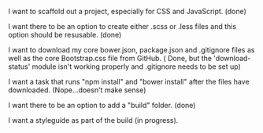 I want to scaffold out a project, especially for CSS and JavaScript. (done)

I want there to be an option to create either .scss or .less files and this option should be resusable. (done)

I want to download my core bower.json, package.json and .gitignore files as well as the core Bootstrap.css  file from GitHub. ( Done, but the 'download-status' module isn't working properly and .gitignore needs to be set up)

I want a task that runs "npm install" and "bower install" after the files have downloaded. (Nope...doesn't make sense)

I want there to be an option to add a "build" folder. (done)

I want a styleguide as part of the build (in progress).
